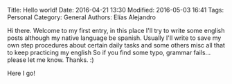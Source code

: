 Title: Hello world!
Date: 2016-04-21 13:30
Modified: 2016-05-03 16:41
Tags: Personal
Category: General
Authors: Elías Alejandro

Hi there. Welcome to my first entry, in this place I'll try to write some english posts although my native language be spanish.
Usually I'll write to save my own step procedures about
certain daily tasks and some others misc all that to keep practicing my english So if you find some typo, grammar
fails... please let me know. Thanks. :)


Here I go!
